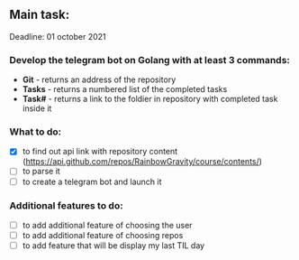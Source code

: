 ## Main task:

Deadline: 01 october 2021

### Develop the telegram bot on Golang with at least 3 commands:
* <b>Git</b> - returns an address of the repository
* <b>Tasks</b> - returns a numbered list of the completed tasks
* <b>Task#</b> - returns a link to the foldier in repository with completed task inside it

### What to do:

- [x] to find out api link with repository content (https://api.github.com/repos/RainbowGravity/course/contents/)
- [ ] to parse it
- [ ] to create a telegram bot and launch it

### Additional features to do:

- [ ] to add additional feature of choosing the user 
- [ ] to add additional feature of choosing repos
- [ ] to add feature that will be display my last TIL day